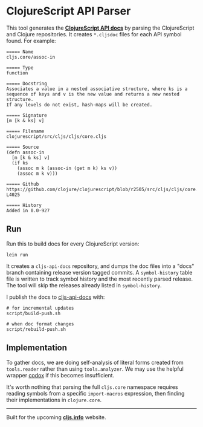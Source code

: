# ClojureScript API Parser

This tool generates the __[ClojureScript API
docs](https://github.com/shaunlebron/cljs-api-docs)__ by parsing the
ClojureScript and Clojure repositories.  It creates `*.cljsdoc` files for each
API symbol found.  For example:

```
===== Name
cljs.core/assoc-in

===== Type
function

===== Docstring
Associates a value in a nested associative structure, where ks is a
sequence of keys and v is the new value and returns a new nested structure.
If any levels do not exist, hash-maps will be created.

===== Signature
[m [k & ks] v]

===== Filename
clojurescript/src/cljs/cljs/core.cljs

===== Source
(defn assoc-in
  [m [k & ks] v]
  (if ks
    (assoc m k (assoc-in (get m k) ks v))
    (assoc m k v)))

===== Github
https://github.com/clojure/clojurescript/blob/r2505/src/cljs/cljs/core.cljs#L4018-L4025

===== History
Added in 0.0-927
```

## Run

Run this to build docs for every ClojureScript version:

```
lein run
```

It creates a `cljs-api-docs` repository, and dumps the doc files into a "docs"
branch containing release version tagged commits.  A `symbol-history` table
file is written to track symbol history and the most recently parsed release.
The tool will skip the releases already listed in `symbol-history`.

I publish the docs to [cljs-api-docs] with:

```
# for incremental updates
script/build-push.sh

# when doc format changes
script/rebuild-push.sh
```

## Implementation

To gather docs, we are doing self-analysis of literal forms created from
`tools.reader` rather than using `tools.analyzer`. We may use the helpful
wrapper [codox] if this becomes insufficient.

It's worth nothing that parsing the full `cljs.core` namespace requires reading
symbols from a specific `import-macros` expression, then finding their
implementations in `clojure.core`.

----

Built for the upcoming __[cljs.info]__ website.

[codox]:https://github.com/weavejester/codox
[cljs.info]: https://github.com/oakmac/cljs.info
[cljs-api-docs]:https://github.com/shaunlebron/cljs-api-docs
